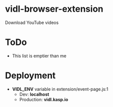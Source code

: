 # vidl-browser-extension
Download YouTube videos

# ToDo
- This list is emptier than me

# Deployment
- **VIDL_ENV** variable in extension/event-page.js:1
    - Dev: **localhost**
    - Production: **vidl.kasp.io**
